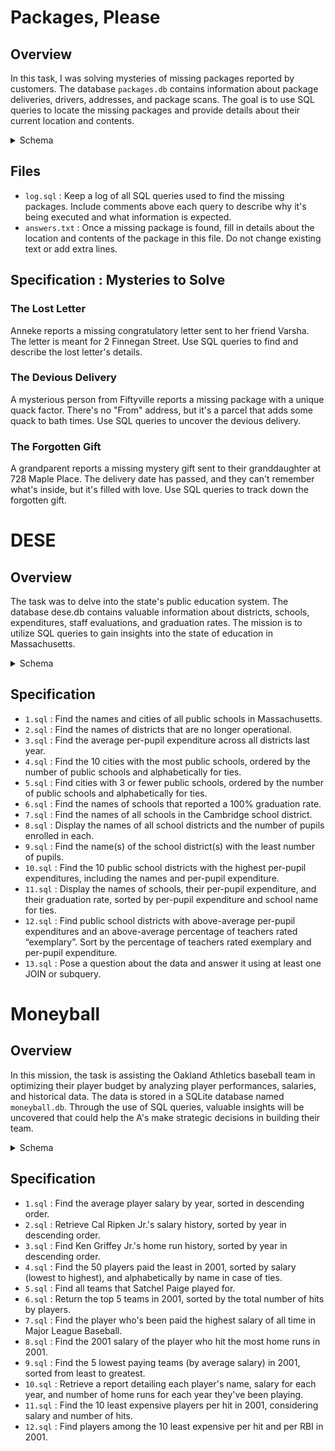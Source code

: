 # Packages, Please

## Overview

In this task, I was solving mysteries of missing packages reported by customers. The database `packages.db` contains information about package deliveries, drivers, addresses, and package scans. The goal is to use SQL queries to locate the missing packages and provide details about their current location and contents.

<details>
    <summary>Schema</summary>
The `packages.db` database represents recent package deliveries in the city of Boston. It includes the following entities:

**Drivers**
- `id` : Uniquely identifies each driver
- `name` : The first name of the driver

**Packages**
- `id` : Uniquely identifies each package
- `contents` : Contains the contents of the package
- `from_address_id` : The ID of the address from which the package was sent
- `to_address_id` : The ID of the address to which the package was sent. It’s not necessarily where it ended up!

**Addresses**
- `id` : Uniquely identifies each address
- `address` : The street address itself (i.e., 7660 Sharon Street)
- `type` : The type of address (i.e., residential, commercial, etc.)

**Scans**
- `id` : Uniquely identifies each scan
- `driver_id` : The ID of the driver who created the scan
- `package_id` : The ID of the package scanned
- `address_id` : The ID of the address where the package was scanned
- `action` : Indicates whether the package was picked up (“Pick”) or dropped off (“Drop”)
- `timestamp` : The day and time at which the package was scanned

<br>
These entities are related per the entity relationship (ER) diagram provided in the project description.
</details>


## Files

- `log.sql` : Keep a log of all SQL queries used to find the missing packages. Include comments above each query to describe why it's being executed and what information is expected.
- `answers.txt` : Once a missing package is found, fill in details about the location and contents of the package in this file. Do not change existing text or add extra lines.

## Specification : Mysteries to Solve

### The Lost Letter

Anneke reports a missing congratulatory letter sent to her friend Varsha. The letter is meant for 2 Finnegan Street. Use SQL queries to find and describe the lost letter's details.

### The Devious Delivery

A mysterious person from Fiftyville reports a missing package with a unique quack factor. There's no "From" address, but it's a parcel that adds some quack to bath times. Use SQL queries to uncover the devious delivery.

### The Forgotten Gift

A grandparent reports a missing mystery gift sent to their granddaughter at 728 Maple Place. The delivery date has passed, and they can't remember what's inside, but it's filled with love. Use SQL queries to track down the forgotten gift.

# DESE

## Overview

The task was to delve into the state's public education system. The database dese.db contains valuable information about districts, schools, expenditures, staff evaluations, and graduation rates. The mission is to utilize SQL queries to gain insights into the state of education in Massachusetts.

<details>
    <summary>Schema</summary>
The database schema includes the following tables:

**Districts**:
- `id` : Uniquely identifies each district
- `name` : The name of the district
- `type` : Denotes the type of district. In Massachusetts, there are public school districts (denoted “Public School District”) and charter districts (denoted “Charter District”).
- `city` : The city in which the district is located
- `state` : The state in which the district is located
- `zip` : The ZIP-code in which the district is located

**Schools**:
- `id` : Uniquely identifies each school
- `district_id` : the ID of the district to which the school belongs
- `name` : The name of the school
- `type` : Denotes the type of school. In Massachusetts, there are public schools (denoted “Public School”) and charter schools (denoted “Charter School”).
- `city` : The city in which the school is located
- `state` : The state in which the school is located
- `zip` : The ZIP-code in which the school is located

**Graduation rates**:
- `id` : Uniquely identifies each graduation rate
- `school_id` : The ID of the school with which the graduation is associated
- `graduated` : The percentage of students, 0–100, who graduated on time
- `dropped` : The percentage of students, 0–100, who dropped out of school before graduation
- `excluded` : The percentage of students, 0–100, who were “excluded” (i.e., expelled)

**Expenditures**: 
- `id` : Uniquely identifies eachUniquely identifies each expenditure
- `district_id` : The ID of the district with which the expenditure is associated
- `pupils` : The number of pupils attending the given district
- `per_pupil_expenditure` : The amount of money spent, in dollars, on each student attending the district

**Staff evaluations**:
- `id` : Uniquely identifies each evaluation
- `district_id` : The ID of the district with which the evaluation is associated
- `evaluated` : The percentage of district staff, 0–100, formally evaluated
- `exemplary` : The percentage of district staff, 0–100, evaluated as “exemplary”
- `proficient` : The percentage of district staff, 0–100, evaluated as “proficient”
- `needs_improvement` : The percentage of district staff, 0–100, evaluated as “needing improvement”
- `unsatisfactory` : The percentage of district staff, 0–100, evaluated as “unsatisfactory” 

You might (cleverly!) note that some of these relationships could be implemented with a single table. You’d be correct, though in this case, you’ll simply have to work with what your colleagues at DESE created!
</details>

## Specification

- `1.sql` : Find the names and cities of all public schools in Massachusetts.
- `2.sql` : Find the names of districts that are no longer operational.
- `3.sql` : Find the average per-pupil expenditure across all districts last year.
- `4.sql` : Find the 10 cities with the most public schools, ordered by the number of public schools and alphabetically for ties.
- `5.sql` : Find cities with 3 or fewer public schools, ordered by the number of public schools and alphabetically for ties.
- `6.sql` : Find the names of schools that reported a 100% graduation rate.
- `7.sql` : Find the names of all schools in the Cambridge school district.
- `8.sql` : Display the names of all school districts and the number of pupils enrolled in each.
- `9.sql` : Find the name(s) of the school district(s) with the least number of pupils.
- `10.sql` : Find the 10 public school districts with the highest per-pupil expenditures, including the names and per-pupil expenditure.
- `11.sql` : Display the names of schools, their per-pupil expenditure, and their graduation rate, sorted by per-pupil expenditure and school name for ties.
- `12.sql` : Find public school districts with above-average per-pupil expenditures and an above-average percentage of teachers rated “exemplary”. Sort by the percentage of teachers rated exemplary and per-pupil expenditure.
- `13.sql` : Pose a question about the data and answer it using at least one JOIN or subquery.

# Moneyball 

## Overview

In this mission, the task is assisting the Oakland Athletics baseball team in optimizing their player budget by analyzing player performances, salaries, and historical data. The data is stored in a SQLite database named `moneyball.db`. Through the use of SQL queries, valuable insights will be uncovered that could help the A's make strategic decisions in building their team.

<details>
    <summary>Schema</summary>
The database schema includes the following tables:

**Players**:
- `id` : Uniquely identifies each player
- `first_name` : The first name of the player
- `last_name` : The last name of the player
- `bats` : The side (“R” for right or “L” for left) the player bats on
- `throws` : The hand (“R” for right or “L” for left) the player throws with
- `weight` : The player’s weight in pounds
- `height` : The player’s height in inches
- `debut` : The date (expressed as YYYY-MM-DD) the player began their career in the MLB
- `final_game` : The date (expressed as YYYY-MM-DD) the player played their last game in the MLB
- `birth_year` : The year the player was born
- `birth_month` : The month (expressed as an integer) the player was born
- `birth_day` : The day the player was born
- `birth_city` : The city in which the player was born
- `birth_state` : The state in which the player was born
- `birth_country` : The country in which the player was born

**Teams**:
- `id` : Uniquely identifies each team
- `year` : The year the team was founded
- `name` : The name of the team
- `park` : Name of the park at which the team plays (or played)

**Performances**:
- `id` : Uniquely identifies each performance
- `player_id` : The ID of the player who generated the performance
- `team_id` : The ID of the team for which the player generated the performance
- `year` : The year in which the player generated the performance
- `G` : The number of games played by the player, for the given team, in the given year
- `AB` : The player’s number of “at bats” (i.e., times they went up to bat), for the given team, in the given year
- `H` : The player’s number of hits, for the given team, in the given year
- `2B` : The player’s number of doubles (two-base hits), for the given team, in the given year
- `3B` : The player’s number of doubles (three-base hits), for the given team, in the given year
- `HR` : The player’s number of home runs, for the given team, in the given year
- `RBI` : The player’s number of “runs batted in” (i.e., runs scored), for the given team, in the given year
- `SB` : The player’s number of stolen bases, for the given team, in the given year

**Salaries**:
- `id` : Uniquely identifies each salary 
- `player_id` : The ID of the player earning the salary
- `team_id` : The ID of the team paying the salary
- `year` : The year during which the salary was paid
- `salary` : The salary itself in US dollars (not adjusted for inflation)
</details>

## Specification

- `1.sql` : Find the average player salary by year, sorted in descending order.
- `2.sql` : Retrieve Cal Ripken Jr.'s salary history, sorted by year in descending order.
- `3.sql` : Find Ken Griffey Jr.'s home run history, sorted by year in descending order.
- `4.sql` : Find the 50 players paid the least in 2001, sorted by salary (lowest to highest), and alphabetically by name in case of ties.
- `5.sql` : Find all teams that Satchel Paige played for.
- `6.sql` : Return the top 5 teams in 2001, sorted by the total number of hits by players.
- `7.sql` : Find the player who's been paid the highest salary of all time in Major League Baseball.
- `8.sql` : Find the 2001 salary of the player who hit the most home runs in 2001.
- `9.sql` : Find the 5 lowest paying teams (by average salary) in 2001, sorted from least to greatest.
- `10.sql` : Retrieve a report detailing each player's name, salary for each year, and number of home runs for each year they've been playing.
- `11.sql` : Find the 10 least expensive players per hit in 2001, considering salary and number of hits.
- `12.sql` : Find players among the 10 least expensive per hit and per RBI in 2001.
